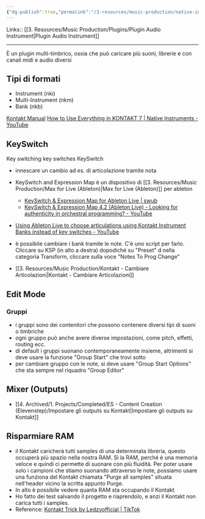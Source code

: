 ```yaml
---
{"dg-publish":true,"permalink":"/3-resources/music-production/native-instrument-kontakt/","tags":["type/note"]}
---
```


Links:: [[3. Resources/Music Production/Plugins/Plugin Audio Instrument\|Plugin Audio Instrument]]

---
È un plugin multi-timbrico, ossia che può caricare più suoni, librerie e con canali midi e audio diversi 

## Tipi di formati

- Instrument (nki)
- Multi-Instrument (nkm)
- Bank (nkb)

[Kontakt Manual](https://www.native-instruments.com/ni-tech-manuals/kontakt-manual/en/index-en)
[How to Use Everything in KONTAKT 7 | Native Instruments - YouTube](https://www.youtube.com/watch?v=cANXrimv8C8)

## KeySwitch

Key switching
key switches
KeySwitch

- innescare un cambio ad es. di articolazione tramite nota
- KeySwitch and Expression Map è un dispositivo di [[3. Resources/Music Production/Max for Live (Ableton)\|Max for Live (Ableton)]] per ableton 
	- [KeySwitch & Expression Map for Ableton Live | swub](https://www.swub.de/en/software/keyswitch-expression-map-ableton-live/)
	- [KeySwitch & Expression Map 4.2 (Ableton Live) - Looking for authenticity in orchestral programming? - YouTube](https://www.youtube.com/watch?v=dDZhmrQ84W0)

- [Using Ableton Live to choose articulations using Kontakt Instrument Banks instead of key switches - YouTube](https://youtu.be/1oW-PPKqnZQ)


- è possibile cambiare i bank tramite le note. C'è uno script per farlo. Cliccare su KSP (in alto a destra) dopodiché su "Preset" d nella categoria Transform, cliccare sulla voce "Notes To Prog Change"


- [[3. Resources/Music Production/Kontakt - Cambiare Articolazioni\|Kontakt - Cambiare Articolazioni]]


## Edit Mode

### Gruppi

- i gruppi sono dei contenitori che possono contenere diversi tipi di suoni o timbriche
- ogni gruppo può anche avere diverse impostazioni, come pitch, effetti, routing ecc.
- di default i gruppi suonano contemporaneamente insieme, altrimenti si deve usare la funzione "Group Start" che trovi sotto
- per cambiare gruppo con le note, si deve usare "Group Start Options" che sta sempre nel riquadro "Group Editor"


## Mixer (Outputs)

- [[4. Archived/1. Projects/Completed/ES - Content Creation (Elevenstep)/Impostare gli outputs su Kontakt\|Impostare gli outputs su Kontakt]]


## Risparmiare RAM

- il Kontakt caricherà tutti samples di una determinata libreria, questo occuperà più spazio nella nostra RAM. Sì la RAM, perché è una memoria veloce e quindi ci permette di suonare con più fluidità. Per poter usare solo i campioni che stiamo suonando attraverso le note, possiamo usare una funziona del Kontakt chiamata "Purge all samples" situata nell'header vicino la scritta appunto Purge.
- In alto è possibile vedere quanta RAM sta occupando il Kontakt
- Ho fatto dei test salvando il progetto e riaprendolo, e anzi il Kontakt non carica tutti i samples.
- Reference: [Kontakt Trick by Ledzyofficial | TikTok](https://www.tiktok.com/@ledzyofficial/video/7336267712487836960?_r=1&_t=8jxSkrg7RUe)


